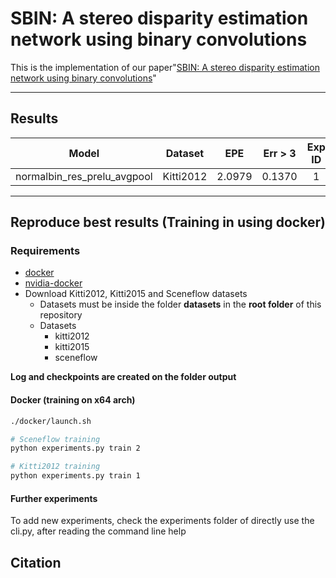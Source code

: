 # SBIN: A stereo disparity estimation network using binary convolutions
This is the implementation of our paper"[SBIN: A stereo disparity estimation network using binary convolutions](.)"

---

## Results

| Model | Dataset | EPE | Err > 3 | Exp ID|
|:-----:|:-------:|:---:|:-------:|:------:|
| normalbin_res_prelu_avgpool| Kitti2012| 2.0979 | 0.1370 | 1 |

---

## Reproduce best results (Training in using docker)

### Requirements

- [docker](https://docs.docker.com/engine/install/ubuntu/)
- [nvidia-docker](https://github.com/NVIDIA/nvidia-docker)
- Download Kitti2012, Kitti2015 and Sceneflow datasets
    - Datasets must be inside the folder **datasets** in the **root folder** of this repository
    - Datasets
        - kitti2012
        - kitti2015
        - sceneflow

**Log and checkpoints are created on the folder output**

#### Docker (training on x64 arch)

```bash
./docker/launch.sh

# Sceneflow training
python experiments.py train 2

# Kitti2012 training 
python experiments.py train 1
```

#### Further experiments

To add new experiments, check the experiments folder of directly use the cli.py, after reading the command line help

## Citation
```
```

